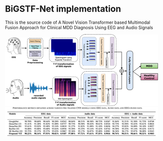 # BiGSTF-Net implementation

This is the source code of A Novel Vision Transformer based Multimodal Fusion Approach for Clinical MDD Diagnosis Using EEG and Audio Signals

![main-model](diagram/methodology.png "Proposed model") 
![results](diagram/performance.png "Proposed results")
